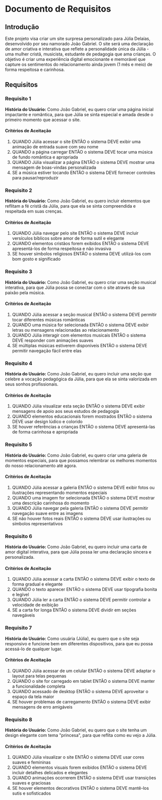 # Documento de Requisitos

## Introdução

Este projeto visa criar um site surpresa personalizado para Júlia Delaías, desenvolvido por seu namorado João Gabriel. O site será uma declaração de amor criativa e interativa que reflete a personalidade única da Júlia - uma mulher cristã, musicista, estudante de pedagogia que ama crianças. O objetivo é criar uma experiência digital emocionante e memorável que capture os sentimentos do relacionamento ainda jovem (1 mês e meio) de forma respeitosa e carinhosa.

## Requisitos

### Requisito 1

**História do Usuário:** Como João Gabriel, eu quero criar uma página inicial impactante e romântica, para que Júlia se sinta especial e amada desde o primeiro momento que acessar o site.

#### Critérios de Aceitação

1. QUANDO Júlia acessar o site ENTÃO o sistema DEVE exibir uma animação de entrada suave com seu nome
2. QUANDO a página carregar ENTÃO o sistema DEVE tocar uma música de fundo romântica e apropriada
3. QUANDO Júlia visualizar a página ENTÃO o sistema DEVE mostrar uma mensagem de boas-vindas personalizada
4. SE a música estiver tocando ENTÃO o sistema DEVE fornecer controles para pausar/reproduzir

### Requisito 2

**História do Usuário:** Como João Gabriel, eu quero incluir elementos que reflitam a fé cristã da Júlia, para que ela se sinta compreendida e respeitada em suas crenças.

#### Critérios de Aceitação

1. QUANDO Júlia navegar pelo site ENTÃO o sistema DEVE incluir versículos bíblicos sobre amor de forma sutil e elegante
2. QUANDO elementos cristãos forem exibidos ENTÃO o sistema DEVE apresentá-los de forma respeitosa e não invasiva
3. SE houver símbolos religiosos ENTÃO o sistema DEVE utilizá-los com bom gosto e significado

### Requisito 3

**História do Usuário:** Como João Gabriel, eu quero criar uma seção musical interativa, para que Júlia possa se conectar com o site através de sua paixão pela música.

#### Critérios de Aceitação

1. QUANDO Júlia acessar a seção musical ENTÃO o sistema DEVE permitir tocar diferentes músicas românticas
2. QUANDO uma música for selecionada ENTÃO o sistema DEVE exibir letras ou mensagens relacionadas ao relacionamento
3. QUANDO Júlia interagir com elementos musicais ENTÃO o sistema DEVE responder com animações suaves
4. SE múltiplas músicas estiverem disponíveis ENTÃO o sistema DEVE permitir navegação fácil entre elas

### Requisito 4

**História do Usuário:** Como João Gabriel, eu quero incluir uma seção que celebre a vocação pedagógica da Júlia, para que ela se sinta valorizada em seus sonhos profissionais.

#### Critérios de Aceitação

1. QUANDO Júlia visualizar esta seção ENTÃO o sistema DEVE exibir mensagens de apoio aos seus estudos de pedagogia
2. QUANDO elementos educacionais forem mostrados ENTÃO o sistema DEVE usar design lúdico e colorido
3. SE houver referências a crianças ENTÃO o sistema DEVE apresentá-las de forma carinhosa e apropriada

### Requisito 5

**História do Usuário:** Como João Gabriel, eu quero criar uma galeria de momentos especiais, para que possamos relembrar os melhores momentos do nosso relacionamento até agora.

#### Critérios de Aceitação

1. QUANDO Júlia acessar a galeria ENTÃO o sistema DEVE exibir fotos ou ilustrações representando momentos especiais
2. QUANDO uma imagem for selecionada ENTÃO o sistema DEVE mostrar uma descrição carinhosa do momento
3. QUANDO Júlia navegar pela galeria ENTÃO o sistema DEVE permitir navegação suave entre as imagens
4. SE não houver fotos reais ENTÃO o sistema DEVE usar ilustrações ou símbolos representativos

### Requisito 6

**História do Usuário:** Como João Gabriel, eu quero incluir uma carta de amor digital interativa, para que Júlia possa ler uma declaração sincera e personalizada.

#### Critérios de Aceitação

1. QUANDO Júlia acessar a carta ENTÃO o sistema DEVE exibir o texto de forma gradual e elegante
2. QUANDO o texto aparecer ENTÃO o sistema DEVE usar tipografia bonita e legível
3. QUANDO Júlia ler a carta ENTÃO o sistema DEVE permitir controlar a velocidade de exibição
4. SE a carta for longa ENTÃO o sistema DEVE dividir em seções navegáveis

### Requisito 7

**História do Usuário:** Como usuária (Júlia), eu quero que o site seja responsivo e funcione bem em diferentes dispositivos, para que eu possa acessá-lo de qualquer lugar.

#### Critérios de Aceitação

1. QUANDO Júlia acessar de um celular ENTÃO o sistema DEVE adaptar o layout para telas pequenas
2. QUANDO o site for carregado em tablet ENTÃO o sistema DEVE manter a funcionalidade completa
3. QUANDO acessado de desktop ENTÃO o sistema DEVE aproveitar o espaço da tela maior
4. SE houver problemas de carregamento ENTÃO o sistema DEVE exibir mensagens de erro amigáveis

### Requisito 8

**História do Usuário:** Como João Gabriel, eu quero que o site tenha um design elegante com tema "princesa", para que reflita como eu vejo a Júlia.

#### Critérios de Aceitação

1. QUANDO Júlia visualizar o site ENTÃO o sistema DEVE usar cores suaves e femininas
2. QUANDO elementos visuais forem exibidos ENTÃO o sistema DEVE incluir detalhes delicados e elegantes
3. QUANDO animações ocorrerem ENTÃO o sistema DEVE usar transições suaves e graciosas
4. SE houver elementos decorativos ENTÃO o sistema DEVE mantê-los sutis e sofisticados